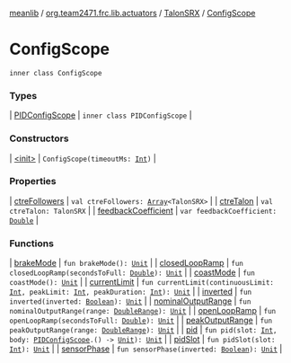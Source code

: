 [meanlib](../../../index.md) / [org.team2471.frc.lib.actuators](../../index.md) / [TalonSRX](../index.md) / [ConfigScope](./index.md)

# ConfigScope

`inner class ConfigScope`

### Types

| [PIDConfigScope](-p-i-d-config-scope/index.md) | `inner class PIDConfigScope` |

### Constructors

| [&lt;init&gt;](-init-.md) | `ConfigScope(timeoutMs: `[`Int`](https://kotlinlang.org/api/latest/jvm/stdlib/kotlin/-int/index.html)`)` |

### Properties

| [ctreFollowers](ctre-followers.md) | `val ctreFollowers: `[`Array`](https://kotlinlang.org/api/latest/jvm/stdlib/kotlin/-array/index.html)`<TalonSRX>` |
| [ctreTalon](ctre-talon.md) | `val ctreTalon: TalonSRX` |
| [feedbackCoefficient](feedback-coefficient.md) | `var feedbackCoefficient: `[`Double`](https://kotlinlang.org/api/latest/jvm/stdlib/kotlin/-double/index.html) |

### Functions

| [brakeMode](brake-mode.md) | `fun brakeMode(): `[`Unit`](https://kotlinlang.org/api/latest/jvm/stdlib/kotlin/-unit/index.html) |
| [closedLoopRamp](closed-loop-ramp.md) | `fun closedLoopRamp(secondsToFull: `[`Double`](https://kotlinlang.org/api/latest/jvm/stdlib/kotlin/-double/index.html)`): `[`Unit`](https://kotlinlang.org/api/latest/jvm/stdlib/kotlin/-unit/index.html) |
| [coastMode](coast-mode.md) | `fun coastMode(): `[`Unit`](https://kotlinlang.org/api/latest/jvm/stdlib/kotlin/-unit/index.html) |
| [currentLimit](current-limit.md) | `fun currentLimit(continuousLimit: `[`Int`](https://kotlinlang.org/api/latest/jvm/stdlib/kotlin/-int/index.html)`, peakLimit: `[`Int`](https://kotlinlang.org/api/latest/jvm/stdlib/kotlin/-int/index.html)`, peakDuration: `[`Int`](https://kotlinlang.org/api/latest/jvm/stdlib/kotlin/-int/index.html)`): `[`Unit`](https://kotlinlang.org/api/latest/jvm/stdlib/kotlin/-unit/index.html) |
| [inverted](inverted.md) | `fun inverted(inverted: `[`Boolean`](https://kotlinlang.org/api/latest/jvm/stdlib/kotlin/-boolean/index.html)`): `[`Unit`](https://kotlinlang.org/api/latest/jvm/stdlib/kotlin/-unit/index.html) |
| [nominalOutputRange](nominal-output-range.md) | `fun nominalOutputRange(range: `[`DoubleRange`](../../../org.team2471.frc.lib.math/-double-range.md)`): `[`Unit`](https://kotlinlang.org/api/latest/jvm/stdlib/kotlin/-unit/index.html) |
| [openLoopRamp](open-loop-ramp.md) | `fun openLoopRamp(secondsToFull: `[`Double`](https://kotlinlang.org/api/latest/jvm/stdlib/kotlin/-double/index.html)`): `[`Unit`](https://kotlinlang.org/api/latest/jvm/stdlib/kotlin/-unit/index.html) |
| [peakOutputRange](peak-output-range.md) | `fun peakOutputRange(range: `[`DoubleRange`](../../../org.team2471.frc.lib.math/-double-range.md)`): `[`Unit`](https://kotlinlang.org/api/latest/jvm/stdlib/kotlin/-unit/index.html) |
| [pid](pid.md) | `fun pid(slot: `[`Int`](https://kotlinlang.org/api/latest/jvm/stdlib/kotlin/-int/index.html)`, body: `[`PIDConfigScope`](-p-i-d-config-scope/index.md)`.() -> `[`Unit`](https://kotlinlang.org/api/latest/jvm/stdlib/kotlin/-unit/index.html)`): `[`Unit`](https://kotlinlang.org/api/latest/jvm/stdlib/kotlin/-unit/index.html) |
| [pidSlot](pid-slot.md) | `fun pidSlot(slot: `[`Int`](https://kotlinlang.org/api/latest/jvm/stdlib/kotlin/-int/index.html)`): `[`Unit`](https://kotlinlang.org/api/latest/jvm/stdlib/kotlin/-unit/index.html) |
| [sensorPhase](sensor-phase.md) | `fun sensorPhase(inverted: `[`Boolean`](https://kotlinlang.org/api/latest/jvm/stdlib/kotlin/-boolean/index.html)`): `[`Unit`](https://kotlinlang.org/api/latest/jvm/stdlib/kotlin/-unit/index.html) |

